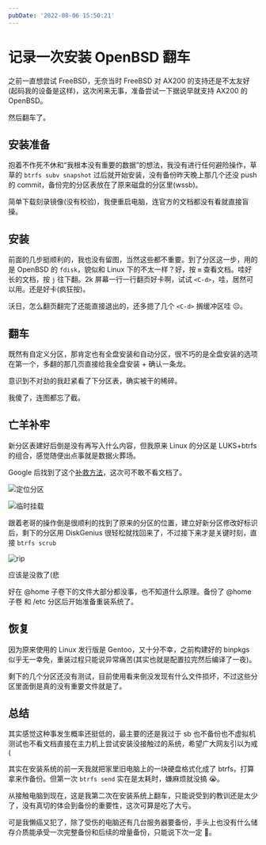 ```yaml
---
pubDate: '2022-08-06 15:50:21'
---
```


# 记录一次安装 OpenBSD 翻车

之前一直想尝试 FreeBSD，无奈当时 FreeBSD 对 AX200 的支持还是不太友好(起码我的设备是这样)，这次闲来无事，准备尝试一下据说早就支持 AX200 的 OpenBSD。

然后翻车了。<!--more-->

## 安装准备

抱着不作死不休和“我根本没有重要的数据”的想法，我没有进行任何避险操作，草草的 `btrfs subv snapshot` 过后就开始安装，没有备份昨天晚上那几个还没 push 的 commit，备份完的分区表放在了原来磁盘的分区里(wssb)。

简单下载刻录镜像(没有校验)，我便重启电脑，连官方的文档都没有看就直接盲操。

## 安装

前面的几步挺顺利的，我也没有留图，当然这些都不重要。到了分区这一步，用的是 OpenBSD 的 `fdisk`，貌似和 Linux 下的不太一样？好，按 `m` 查看文档。哇好长的文档，按 `j` 往下翻。2k 屏幕一行一行翻页好卡啊，试试 `<C-d>`，哇，居然可以用。还是好卡(疯狂按)。

沃日，怎么翻页翻完了还能直接退出的，还多摁了几个 `<C-d>` 搁缓冲区哇 😐。

## 翻车

既然有自定义分区，那肯定也有全盘安装和自动分区，很不巧的是全盘安装的选项在第一个，多翻的那几页直接给我全盘安装 + 确认一条龙。

意识到不对劲的我赶紧看了下分区表，确实被干的稀碎。

我傻了，连图都忘了截。

## 亡羊补牢

新分区表建好后倒是没有再写入什么内容，但我原来 Linux 的分区是 LUKS+btrfs 的组合，感觉随便出点事就是数据火葬场。

Google 后找到了这个[补救方法](https://unix.stackexchange.com/questions/364229/recover-deleted-luks-partition)，这次可不敢不看文档了。

![定位分区](https://s2.loli.net/2022/10/02/SE3AbV7efRr5n9L.jpg)

![临时挂载](https://s2.loli.net/2022/10/02/CluakozdyGxPTMH.jpg)

跟着老哥的操作倒是很顺利的找到了原来的分区的位置，建立好新分区修改好标识后，剩下的分区用 DiskGenius 很轻松就找回来了，不过接下来才是关键时刻，直接 `btrfs scrub`

![rip](https://s2.loli.net/2022/10/02/H9a6ktgDqZSfLIx.jpg)

应该是没救了(悲

好在 @home 子卷下的文件大部分都没事，也不知道什么原理。备份了 @home 子卷 和 /etc 分区后开始准备重装系统了。

## 恢复

因为原来使用的 Linux 发行版是 Gentoo，又十分不幸，之前构建好的 binpkgs 似乎无一幸免，重装过程只能说异常痛苦(其实也就是配置拉完然后编译了一夜)。

剩下的几个分区还没有测试，目前使用看来倒没发现有什么文件损坏，不过这些分区里面倒是真的没有重要文件就是了。

## 总结

其实感觉这种事发生概率还挺低的，最主要的还是我过于 sb 也不备份也不虚拟机测试也不看文档直接在主力机上尝试安装没接触过的系统，希望广大网友引以为戒(

其实在安装系统的前一天我就把家里旧电脑上的一块硬盘格式化成了 btrfs，打算拿来作备份。但第一次 `btrfs send` 实在是太耗时，嫌麻烦就没搞 😭。

从接触电脑到现在，这是我第二次在安装系统上翻车，只能说受到的教训还是太少了，没有真切的体会到备份的重要性，这次可算是吃了大亏。

可是我懒癌又犯了，除了受伤的电脑还有几台服务器要备份，手头上也没有什么储存介质能承受一次完整备份和后续的增量备份，只能说下次一定 🤕。
